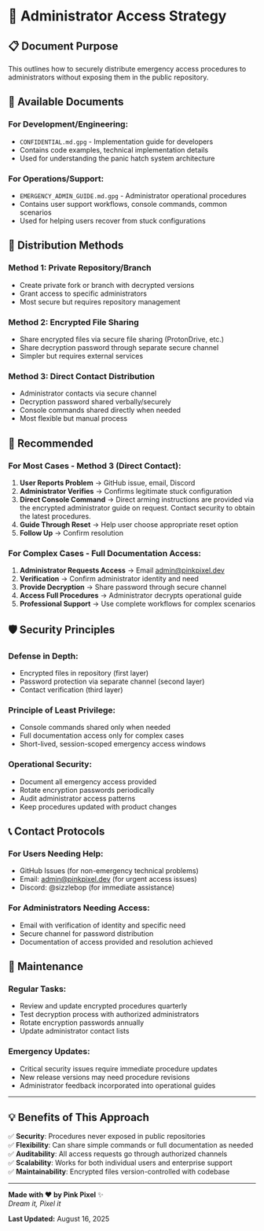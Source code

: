 # 🔐 Administrator Access Strategy

## 📋 **Document Purpose**

This outlines how to securely distribute emergency access procedures to administrators without exposing them in the public repository.

## 📁 **Available Documents**

### **For Development/Engineering:**
- `CONFIDENTIAL.md.gpg` - Implementation guide for developers
- Contains code examples, technical implementation details
- Used for understanding the panic hatch system architecture

### **For Operations/Support:**
- `EMERGENCY_ADMIN_GUIDE.md.gpg` - Administrator operational procedures  
- Contains user support workflows, console commands, common scenarios
- Used for helping users recover from stuck configurations

## 🔑 **Distribution Methods**

### **Method 1: Private Repository/Branch**
- Create private fork or branch with decrypted versions
- Grant access to specific administrators
- Most secure but requires repository management

### **Method 2: Encrypted File Sharing**
- Share encrypted files via secure file sharing (ProtonDrive, etc.)
- Share decryption password through separate secure channel
- Simpler but requires external services

### **Method 3: Direct Contact Distribution**
- Administrator contacts via secure channel
- Decryption password shared verbally/securely
- Console commands shared directly when needed
- Most flexible but manual process

## 🚀 **Recommended**

### **For Most Cases - Method 3 (Direct Contact):**

1. **User Reports Problem** → GitHub issue, email, Discord
2. **Administrator Verifies** → Confirms legitimate stuck configuration
3. **Direct Console Command** → Direct arming instructions are provided via the encrypted administrator guide on request. Contact security to obtain the latest procedures.
4. **Guide Through Reset** → Help user choose appropriate reset option
5. **Follow Up** → Confirm resolution

### **For Complex Cases - Full Documentation Access:**

1. **Administrator Requests Access** → Email admin@pinkpixel.dev
2. **Verification** → Confirm administrator identity and need
3. **Provide Decryption** → Share password through secure channel
4. **Access Full Procedures** → Administrator decrypts operational guide
5. **Professional Support** → Use complete workflows for complex scenarios

## 🛡️ **Security Principles**

### **Defense in Depth:**
- Encrypted files in repository (first layer)
- Password protection via separate channel (second layer)
- Contact verification (third layer)

### **Principle of Least Privilege:**
- Console commands shared only when needed
- Full documentation access only for complex cases
- Short-lived, session-scoped emergency access windows

### **Operational Security:**
- Document all emergency access provided
- Rotate encryption passwords periodically  
- Audit administrator access patterns
- Keep procedures updated with product changes

## 📞 **Contact Protocols**

### **For Users Needing Help:**
- GitHub Issues (for non-emergency technical problems)
- Email: admin@pinkpixel.dev (for urgent access issues)
- Discord: @sizzlebop (for immediate assistance)

### **For Administrators Needing Access:**
- Email with verification of identity and specific need
- Secure channel for password distribution
- Documentation of access provided and resolution achieved

## 🔄 **Maintenance**

### **Regular Tasks:**
- Review and update encrypted procedures quarterly
- Test decryption process with authorized administrators
- Rotate encryption passwords annually
- Update administrator contact lists

### **Emergency Updates:**
- Critical security issues require immediate procedure updates
- New release versions may need procedure revisions
- Administrator feedback incorporated into operational guides

---

## 💡 **Benefits of This Approach**

✅ **Security**: Procedures never exposed in public repositories  
✅ **Flexibility**: Can share simple commands or full documentation as needed  
✅ **Auditability**: All access requests go through authorized channels  
✅ **Scalability**: Works for both individual users and enterprise support  
✅ **Maintainability**: Encrypted files version-controlled with codebase  

---

**Made with ❤️ by Pink Pixel** ✨  
*Dream it, Pixel it*

**Last Updated:** August 16, 2025
